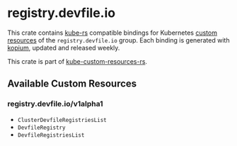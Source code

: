 <!--
SPDX-FileCopyrightText: The kube-custom-resources-rs Authors
SPDX-License-Identifier: 0BSD
 -->

# registry.devfile.io

This crate contains [kube-rs](https://kube.rs/) compatible bindings for Kubernetes [custom resources](https://kubernetes.io/docs/tasks/extend-kubernetes/custom-resources/custom-resource-definitions/) of the `registry.devfile.io` group. Each binding is generated with [kopium](https://github.com/kube-rs/kopium), updated and released weekly.

This crate is part of [kube-custom-resources-rs](https://github.com/metio/kube-custom-resources-rs).

## Available Custom Resources

### registry.devfile.io/v1alpha1
- `ClusterDevfileRegistriesList`
- `DevfileRegistry`
- `DevfileRegistriesList`
